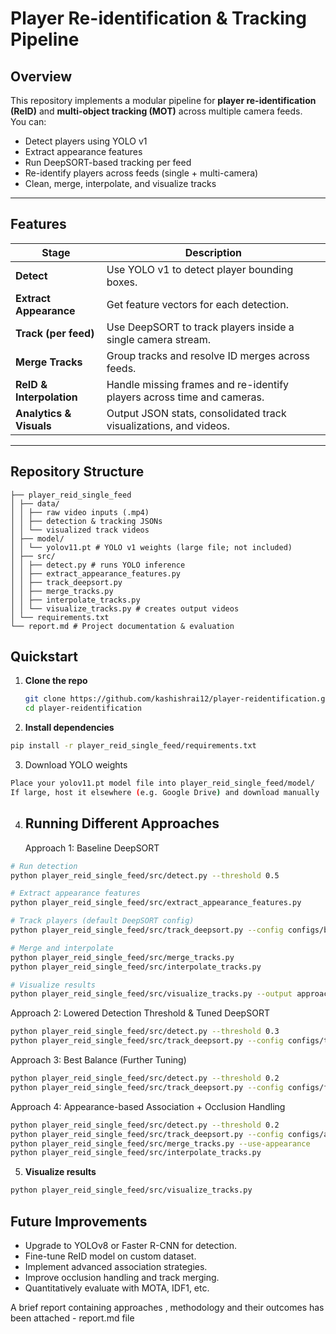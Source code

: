 # Player Re-identification & Tracking Pipeline 

## Overview
This repository implements a modular pipeline for **player re-identification (ReID)** and **multi-object tracking (MOT)** across multiple camera feeds.  
You can:
- Detect players using YOLO v1
- Extract appearance features
- Run DeepSORT-based tracking per feed
- Re-identify players across feeds (single + multi-camera)
- Clean, merge, interpolate, and visualize tracks

---

## Features

| Stage                     | Description |
|--------------------------|-------------|
| **Detect**               | Use YOLO v1 to detect player bounding boxes. |
| **Extract Appearance**   | Get feature vectors for each detection. |
| **Track (per feed)**     | Use DeepSORT to track players inside a single camera stream. |
| **Merge Tracks**         | Group tracks and resolve ID merges across feeds. |
| **ReID & Interpolation**| Handle missing frames and re-identify players across time and cameras. |
| **Analytics & Visuals**  | Output JSON stats, consolidated track visualizations, and videos. |

---

## Repository Structure
```
├── player_reid_single_feed
│ ├── data/
│ │ ├── raw video inputs (.mp4)
│ │ ├── detection & tracking JSONs
│ │ └── visualized track videos
│ ├── model/
│ │ └── yolov11.pt # YOLO v1 weights (large file; not included)
│ ├── src/
│ │ ├── detect.py # runs YOLO inference
│ │ ├── extract_appearance_features.py
│ │ ├── track_deepsort.py
│ │ ├── merge_tracks.py
│ │ ├── interpolate_tracks.py
│ │ └── visualize_tracks.py # creates output videos
│ └── requirements.txt
└── report.md # Project documentation & evaluation
```

## Quickstart

1. **Clone the repo**  
   ```bash
   git clone https://github.com/kashishrai12/player-reidentification.git
   cd player-reidentification
   ```

2. **Install dependencies**

```bash
pip install -r player_reid_single_feed/requirements.txt
```

3. Download YOLO weights
```bash
Place your yolov11.pt model file into player_reid_single_feed/model/
If large, host it elsewhere (e.g. Google Drive) and download manually
```

4. **Running Different Approaches**
   ---
   Approach 1: Baseline DeepSORT
```bash
# Run detection
python player_reid_single_feed/src/detect.py --threshold 0.5

# Extract appearance features
python player_reid_single_feed/src/extract_appearance_features.py

# Track players (default DeepSORT config)
python player_reid_single_feed/src/track_deepsort.py --config configs/baseline.yaml

# Merge and interpolate
python player_reid_single_feed/src/merge_tracks.py
python player_reid_single_feed/src/interpolate_tracks.py

# Visualize results
python player_reid_single_feed/src/visualize_tracks.py --output approach1.mp4
```
  Approach 2: Lowered Detection Threshold & Tuned DeepSORT
```bash
python player_reid_single_feed/src/detect.py --threshold 0.3
python player_reid_single_feed/src/track_deepsort.py --config configs/tuned.yaml
```

Approach 3: Best Balance (Further Tuning)
```bash
python player_reid_single_feed/src/detect.py --threshold 0.2
python player_reid_single_feed/src/track_deepsort.py --config configs/flexible.yaml
```

Approach 4: Appearance-based Association + Occlusion Handling
```bash
python player_reid_single_feed/src/detect.py --threshold 0.2
python player_reid_single_feed/src/track_deepsort.py --config configs/appearance.yaml
python player_reid_single_feed/src/merge_tracks.py --use-appearance
python player_reid_single_feed/src/interpolate_tracks.py
```

5. **Visualize results**

```bash
python player_reid_single_feed/src/visualize_tracks.py
```

## Future Improvements

- Upgrade to YOLOv8 or Faster R-CNN for detection.
- Fine-tune ReID model on custom dataset.
- Implement advanced association strategies.
- Improve occlusion handling and track merging.
- Quantitatively evaluate with MOTA, IDF1, etc.


A brief report containing approaches , methodology and their outcomes has been attached - report.md file


